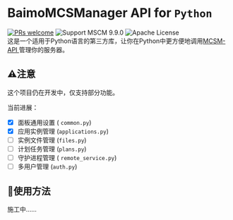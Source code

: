 # BaimoMCSManager API for `Python`
[![PRs welcome](https://img.shields.io/badge/PRs-welcome-20BF20)](https://github.com/Zhou-Shilin/BaimoMCSManager-API/pulls)
![Support MSCM 9.9.0](https://img.shields.io/badge/Support-MCSM_9.9.0-blue)
![Apache License](https://img.shields.io/badge/License-Apache-red)  
这是一个适用于Python语言的第三方库，让你在Python中更方便地调用[MCSM-API
](https://docs.mcsmanager.com/#/zh-cn/apis/readme)管理你的服务器。

## ⚠️注意
这个项目仍在开发中，仅支持部分功能。  
  
当前进展：
 - [x] 面板通用设置 ( `common.py`)
 - [x] 应用实例管理 (`applications.py`)
 - [ ] 实例文件管理 (`files.py`)
 - [ ] 计划任务管理 (`plans.py`)
 - [ ] 守护进程管理 ( `remote_service.py`)
 - [ ] 多用户管理 (`auth.py`)

## 📖使用方法
施工中……